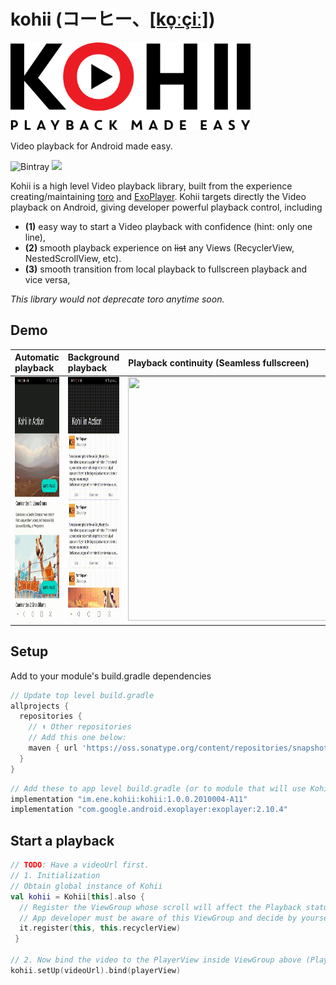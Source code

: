 # kohii (コーヒー、[[ko̞ːçiː]](https://en.wiktionary.org/wiki/%E3%82%B3%E3%83%BC%E3%83%92%E3%83%BC))

<img src="art/kohii.png?raw=true" alt="Kohii" width="384">

Video playback for Android made easy.

![Bintray](https://img.shields.io/bintray/v/eneimlabs/kohii/kohii)
[![](https://yourdonation.rocks/images/badge.svg)](https://github.com/sponsors/eneim)

Kohii is a high level Video playback library, built from the experience creating/maintaining [toro](https://github.com/eneim/toro) and [ExoPlayer](https://github.com/google/ExoPlayer). Kohii targets directly the Video playback on Android, giving developer powerful playback control, including 

- **(1)** easy way to start a Video playback with confidence (hint: only one line), 
- **(2)** smooth playback experience on ~~list~~ any Views (RecyclerView, NestedScrollView, etc).
- **(3)** smooth transition from local playback to fullscreen playback and vice versa, 

*This library would not deprecate toro anytime soon.*

## Demo

|Automatic playback|Background playback|Playback continuity (Seamless fullscreen)|
| :--- | :--- | :--- |
|<img src="./art/kohii_demo_2.gif" width="180" height="390"/>|<img src="./art/kohii_demo_1.gif" width="180" height="390"/>|<img src="./art/kohii_demo_3.gif" width="390" height="390"/>|

## Setup

Add to your module's build.gradle dependencies

```groovy
// Update top level build.gradle
allprojects {
  repositories {
    // ⬆ Other repositories
    // Add this one below:
    maven { url 'https://oss.sonatype.org/content/repositories/snapshots' }
  }
}
```

```groovy
// Add these to app level build.gradle (or to module that will use Kohii)
implementation "im.ene.kohii:kohii:1.0.0.2010004-A11"
implementation "com.google.android.exoplayer:exoplayer:2.10.4"
```

## Start a playback

```kotlin
// TODO: Have a videoUrl first.
// 1. Initialization
// Obtain global instance of Kohii
val kohii = Kohii[this].also {
  // Register the ViewGroup whose scroll will affect the Playback status.
  // App developer must be aware of this ViewGroup and decide by yourself.
  it.register(this, this.recyclerView)
 }

// 2. Now bind the video to the PlayerView inside ViewGroup above (PlayerView must be the ViewGroup's descendant).  
kohii.setUp(videoUrl).bind(playerView)
```
